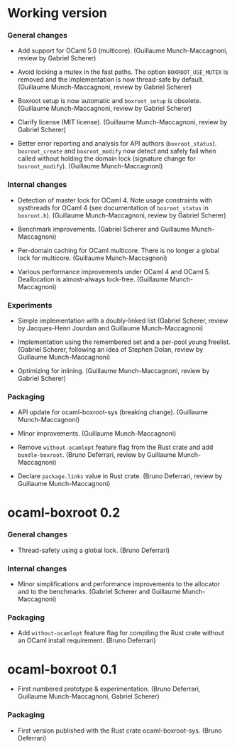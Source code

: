 Working version
===============

### General changes

- Add support for OCaml 5.0 (multicore).
  (Guillaume Munch-Maccagnoni, review by Gabriel Scherer)

- Avoid locking a mutex in the fast paths. The option
  `BOXROOT_USE_MUTEX` is removed and the implementation is now
  thread-safe by default.
  (Guillaume Munch-Maccagnoni, review by Gabriel Scherer)

- Boxroot setup is now automatic and `boxroot_setup` is obsolete.
  (Guillaume Munch-Maccagnoni, review by Gabriel Scherer)

- Clarify license (MIT license).
  (Guillaume Munch-Maccagnoni, review by Gabriel Scherer)

- Better error reporting and analysis for API authors
  (`boxroot_status`). `boxroot_create` and `boxroot_modify` now detect
  and safely fail when called without holding the domain lock
  (signature change for `boxroot_modify`).
  (Guillaume Munch-Maccagnoni)

### Internal changes

- Detection of master lock for OCaml 4. Note usage constraints with
  systhreads for OCaml 4 (see documentation of `boxroot_status` in
  `boxroot.h`).
  (Guillaume Munch-Maccagnoni, review by Gabriel Scherer)

- Benchmark improvements.
  (Gabriel Scherer and Guillaume Munch-Maccagnoni)

- Per-domain caching for OCaml multicore. There is no longer a global
  lock for multicore.
  (Guillaume Munch-Maccagnoni)

- Various performance improvements under OCaml 4 and OCaml 5.
  Deallocation is almost-always lock-free.
  (Guillaume Munch-Maccagnoni)

### Experiments

- Simple implementation with a doubly-linked list
  (Gabriel Scherer, review by Jacques-Henri Jourdan and
   Guillaume Munch-Maccagnoni)

- Implementation using the remembered set and a per-pool young
  freelist.
  (Gabriel Scherer, following an idea of Stephen Dolan, review
   by Guillaume Munch-Maccagnoni)

- Optimizing for inlining.
  (Guillaume Munch-Maccagnoni, review by Gabriel Scherer)

### Packaging

- API update for ocaml-boxroot-sys (breaking change).
  (Guillaume Munch-Maccagnoni)

- Minor improvements.
  (Guillaume Munch-Maccagnoni)

- Remove `without-ocamlopt` feature flag from the Rust crate and add
  `bundle-boxroot`.
  (Bruno Deferrari, review by Guillaume Munch-Maccagnoni)

- Declare `package.links` value in Rust crate.
  (Bruno Deferrari, review by Guillaume Munch-Maccagnoni)


ocaml-boxroot 0.2
=================

### General changes

- Thread-safety using a global lock.
  (Bruno Deferrari)

### Internal changes

- Minor simplifications and performance improvements to the allocator
  and to the benchmarks.
  (Gabriel Scherer and Guillaume Munch-Maccagnoni)

### Packaging

- Add `without-ocamlopt` feature flag for compiling the Rust crate
  without an OCaml install requirement.
  (Bruno Deferrari)


ocaml-boxroot 0.1
=================

- First numbered prototype & experimentation.
  (Bruno Deferrari, Guillaume Munch-Maccagnoni, Gabriel Scherer)

### Packaging

- First version published with the Rust crate ocaml-boxroot-sys.
  (Bruno Deferrari)
